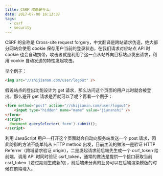 ```yaml
---
title: CSRF 攻击是什么
date: 2017-07-08 16:13:37
tags:
  - csrf
  - security
---
```


CSRF 的全称是 Cross-site request forgery，中文翻译是跨站请求伪造，绝大部分网站会使用 cookie 保存用户当前的登录状态，在我们请求对应站点 API 时 cookie 也会自动携带，攻击者就是利用了这一点从站外向目标站点发出请求，利用 cookie 自动发送的特性发起攻击。

举个例子：

```html
<img src="//shijianan.com/user/logout" />
```

假设站点的登出功能设计为 get 请求，那么访问这个页面的用户此时就会被登出。那么避开 get 请求是否就可以了呢？再看一个例子：

```html
<form method="post" action="//shijianan.com/user/logout">
	<input type="hidden" name="name" value="jiananshi" />
</form>
<script>
  document.querySelector('form').submit();
</script>
```

利用 JavaScript 用户一打开这个页面就会自动向服务端发送一个 post 请求，因此防御的方法不能单纯从 HTTP method 出发，目前主流的做法一是验证 HTTP Referrer（跨域请求验证 origin），二是发起请求前后端先生成一个 csrf_token 给前端，调用 API 时同时验证 csrf_token，通常的做法是提供一个接口获取当前 csrf_token（若过期则生成新的），前后端未分离的业务可以在后端渲染模版的时候在前端埋入。
